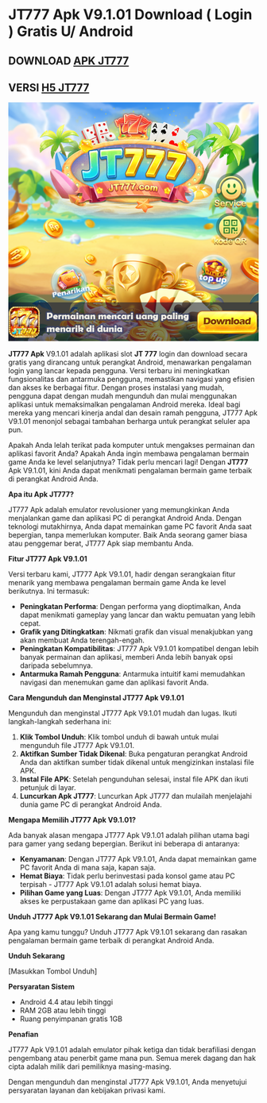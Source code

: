 # JT777 Apk V9.1.01 Download ( Login ) Gratis U/ Android

## DOWNLOAD [APK JT777](https://t.ly/apk-games)
## VERSI [H5 JT777](https://t.ly/raffi888)

![Screenshot_12](https://raw.githubusercontent.com/JT777-LOGIN/.github/refs/heads/main/Screenshot_55.png)

**JT777 Apk** V9.1.01 adalah aplikasi slot **JT 777** login dan download secara gratis yang dirancang untuk perangkat Android, menawarkan pengalaman login yang lancar kepada pengguna. Versi terbaru ini meningkatkan fungsionalitas dan antarmuka pengguna, memastikan navigasi yang efisien dan akses ke berbagai fitur. Dengan proses instalasi yang mudah, pengguna dapat dengan mudah mengunduh dan mulai menggunakan aplikasi untuk memaksimalkan pengalaman Android mereka. Ideal bagi mereka yang mencari kinerja andal dan desain ramah pengguna, JT777 Apk V9.1.01 menonjol sebagai tambahan berharga untuk perangkat seluler apa pun.

Apakah Anda lelah terikat pada komputer untuk mengakses permainan dan aplikasi favorit Anda? Apakah Anda ingin membawa pengalaman bermain game Anda ke level selanjutnya? Tidak perlu mencari lagi! Dengan **JT777** Apk V9.1.01, kini Anda dapat menikmati pengalaman bermain game terbaik di perangkat Android Anda.

**Apa itu Apk JT777?**

JT777 Apk adalah emulator revolusioner yang memungkinkan Anda menjalankan game dan aplikasi PC di perangkat Android Anda. Dengan teknologi mutakhirnya, Anda dapat memainkan game PC favorit Anda saat bepergian, tanpa memerlukan komputer. Baik Anda seorang gamer biasa atau penggemar berat, JT777 Apk siap membantu Anda.

**Fitur JT777 Apk V9.1.01**

Versi terbaru kami, JT777 Apk V9.1.01, hadir dengan serangkaian fitur menarik yang membawa pengalaman bermain game Anda ke level berikutnya. Ini termasuk:

* **Peningkatan Performa**: Dengan performa yang dioptimalkan, Anda dapat menikmati gameplay yang lancar dan waktu pemuatan yang lebih cepat.
* **Grafik yang Ditingkatkan**: Nikmati grafik dan visual menakjubkan yang akan membuat Anda terengah-engah.
* **Peningkatan Kompatibilitas**: JT777 Apk V9.1.01 kompatibel dengan lebih banyak permainan dan aplikasi, memberi Anda lebih banyak opsi daripada sebelumnya.
* **Antarmuka Ramah Pengguna**: Antarmuka intuitif kami memudahkan navigasi dan menemukan game dan aplikasi favorit Anda.

**Cara Mengunduh dan Menginstal JT777 Apk V9.1.01**

Mengunduh dan menginstal JT777 Apk V9.1.01 mudah dan lugas. Ikuti langkah-langkah sederhana ini:

1. **Klik Tombol Unduh**: Klik tombol unduh di bawah untuk mulai mengunduh file JT777 Apk V9.1.01.
2. **Aktifkan Sumber Tidak Dikenal**: Buka pengaturan perangkat Android Anda dan aktifkan sumber tidak dikenal untuk mengizinkan instalasi file APK.
3. **Instal File APK**: Setelah pengunduhan selesai, instal file APK dan ikuti petunjuk di layar.
4. **Luncurkan Apk JT777**: Luncurkan Apk JT777 dan mulailah menjelajahi dunia game PC di perangkat Android Anda.

**Mengapa Memilih JT777 Apk V9.1.01?**

Ada banyak alasan mengapa JT777 Apk V9.1.01 adalah pilihan utama bagi para gamer yang sedang bepergian. Berikut ini beberapa di antaranya:

* **Kenyamanan**: Dengan JT777 Apk V9.1.01, Anda dapat memainkan game PC favorit Anda di mana saja, kapan saja.
* **Hemat Biaya**: Tidak perlu berinvestasi pada konsol game atau PC terpisah - JT777 Apk V9.1.01 adalah solusi hemat biaya.
* **Pilihan Game yang Luas**: Dengan JT777 Apk V9.1.01, Anda memiliki akses ke perpustakaan game dan aplikasi PC yang luas.

**Unduh JT777 Apk V9.1.01 Sekarang dan Mulai Bermain Game!**

Apa yang kamu tunggu? Unduh JT777 Apk V9.1.01 sekarang dan rasakan pengalaman bermain game terbaik di perangkat Android Anda.

**Unduh Sekarang**

[Masukkan Tombol Unduh]

**Persyaratan Sistem**

* Android 4.4 atau lebih tinggi
* RAM 2GB atau lebih tinggi
* Ruang penyimpanan gratis 1GB

**Penafian**

JT777 Apk V9.1.01 adalah emulator pihak ketiga dan tidak berafiliasi dengan pengembang atau penerbit game mana pun. Semua merek dagang dan hak cipta adalah milik dari pemiliknya masing-masing.

Dengan mengunduh dan menginstal JT777 Apk V9.1.01, Anda menyetujui persyaratan layanan dan kebijakan privasi kami.
